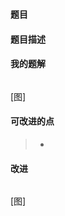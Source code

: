 ### `题目`

#### 题目描述

> 

#### 我的题解

```java

```

[图]

#### 可改进的点

> * 

#### 改进

```java

```

[图]
